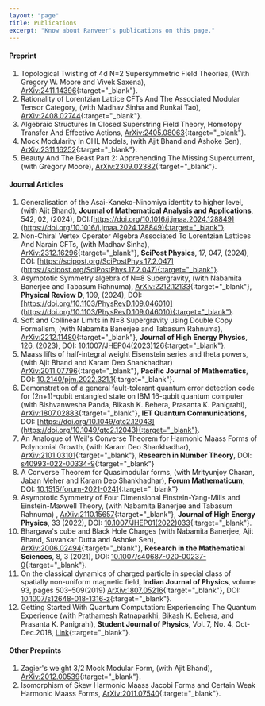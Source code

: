```yaml
---
layout: "page"
title: Publications
excerpt: "Know about Ranveer's publications on this page."
---
```


#### Preprint
1. Topological Twisting of 4d N=2 Supersymmetric Field Theories, (With Gregory W. Moore and Vivek Saxena), [ArXiv:2411.14396](https://arxiv.org/abs/2411.14396){:target="_blank"}.
1. Rationality of Lorentzian Lattice CFTs And The Associated Modular Tensor Category, (with Madhav Sinha and Runkai Tao), [ArXiv:2408.02744](https://arxiv.org/abs/2408.02744){:target="_blank"}.
1. Algebraic Structures In Closed Superstring Field Theory, Homotopy Transfer And Effective Actions, [ArXiv:2405.08063](https://arxiv.org/abs/2405.08063){:target="_blank"}.
1. Mock Modularity In CHL Models, (with Ajit Bhand and Ashoke Sen), [ArXiv:2311.16252](https://arxiv.org/abs/2311.16252){:target="_blank"}.
1. Beauty And The Beast Part 2: Apprehending The Missing Supercurrent, (with Gregory Moore), [ArXiv:2309.02382](https://arxiv.org/abs/2309.02382){:target="_blank"}.
 
#### Journal Articles

1. Generalisation of the Asai-Kaneko-Ninomiya identity to higher level, (with Ajit Bhand), **Journal of Mathematical Analysis and Applications**, 542, 02, (2024), DOI:[https://doi.org/10.1016/j.jmaa.2024.128849](https://doi.org/10.1016/j.jmaa.2024.128849){:target="_blank"}.
1. Non-Chiral Vertex Operator Algebra Associated To Lorentzian Lattices And Narain CFTs, (with Madhav Sinha), [ArXiv:2312.16296](https://arxiv.org/abs/2312.16296){:target="_blank"}, **SciPost Physics**, 17, 047, (2024), DOI: [https://scipost.org/SciPostPhys.17.2.047](https://scipost.org/SciPostPhys.17.2.047){:target="_blank"}.
1. Asymptotic Symmetry algebra of N=8 Supergravity, (with Nabamita Banerjee and Tabasum Rahnuma), [ArXiv:2212.12133](https://arxiv.org/abs/2212.12133){:target="_blank"}, **Physical Review D**, 109, (2024), DOI: [https://doi.org/10.1103/PhysRevD.109.046010](https://doi.org/10.1103/PhysRevD.109.046010){:target="_blank"}. 
2. Soft and Collinear Limits in N=8 Supergravity using Double Copy Formalism, (with Nabamita Banerjee and Tabasum Rahnuma), [ArXiv:2212.11480](https://arxiv.org/abs/2212.11480){:target="_blank"}, **Journal of High Energy Physics**, 126, (2023), DOI: [10.1007/JHEP04(2023)126](https://doi.org/10.1007/JHEP04(2023)126){:target="_blank"}.
1. Maass lifts of half-integral weight Eisenstein series and theta powers, (with Ajit Bhand and Karam Deo Shankhadhar) [ArXiv:2011.07796](https://arxiv.org/abs/2011.07796){:target="_blank"}, **Pacific Journal of Mathematics**,
DOI: [10.2140/pjm.2022.321.1](https://msp.org/pjm/2022/321-1/p01.xhtml){:target="_blank"}.
1. Demonstration of a general fault-tolerant quantum error detection code for (2n+1)-qubit entangled state on IBM 16-qubit quantum computer (with Bishvanwesha Panda, Bikash K. Behera, Prasanta K. Panigrahi), [ArXiv:1807.02883](https://arxiv.org/abs/1807.02883){:target="_blank"}, **IET Quantum Communications**, DOI: [https://doi.org/10.1049/qtc2.12043](https://doi.org/10.1049/qtc2.12043){:target="_blank"}.
1. An Analogue of Weil's Converse Theorem for Harmonic Maass Forms of Polynomial Growth, (with Karam Deo Shankhadhar), [ArXiv:2101.03101](https://arxiv.org/abs/2101.03101){:target="_blank"}, **Research in Number Theory**, DOI: [s40993-022-00334-9](https://link.springer.com/article/10.1007/s40993-022-00334-9){:target="_blank"}
1. A Converse Theorem for Quasimodular forms, (with Mrityunjoy Charan, Jaban Meher and Karam Deo Shankhadhar), **Forum Mathematicum**, DOI: [10.1515/forum-2021-0241](https://doi.org/10.1515/forum-2021-0241){:target="_blank"}
1. Asymptotic Symmetry of Four Dimensional Einstein-Yang-Mills and Einstein-Maxwell Theory, (with Nabamita Banerjee and Tabasum Rahnuma) , [ArXiv:2110.15657](https://arxiv.org/abs/2110.15657){:target="_blank"}, **Journal of High Energy Physics**, 33 (2022), DOI: [10.1007/JHEP01(2022)033](https://doi.org/10.1007/JHEP01(2022)033){:target="_blank"}.
7. Bhargava's cube and Black Hole Charges (with Nabamita Banerjee, Ajit Bhand, Suvankar Dutta and Ashoke Sen), [ArXiv:2006.02494](https://arxiv.org/abs/2006.02494){:target="_blank"}, **Research in the Mathematical Sciences**, 8, 3 (2021), DOI: [10.1007/s40687-020-00237-0](https://link.springer.com/article/10.1007/s40687-020-00237-0){:target="_blank"}.   
8. On the classical dynamics of charged particle in special class of spatially non-uniform magnetic field, **Indian Journal of Physics**, volume 93, pages 503–509(2019) [ArXiv:1807.05216](https://arxiv.org/abs/1807.05216){:target="_blank"}, DOI: [10.1007/s12648-018-1316-z](https://link.springer.com/article/10.1007/s12648-018-1316-z){:target="_blank"}.  
9. Getting Started With Quantum Computation: Experiencing The Quantum Experience (with Prathamesh Ratnaparkhi, Bikash K. Behera, and Prasanta K. Panigrahi), **Student Journal of Physics**, Vol. 7, No. 4, Oct-Dec.2018, [Link](https://www.iopb.res.in/~sjp/74final/3.pdf){:target="_blank"}.

#### Other Preprints

1. Zagier's weight 3/2 Mock Modular Form, (with Ajit Bhand), [ArXiv:2012.00539](https://arxiv.org/abs/2012.00539){:target="_blank"}.
5. Isomorphism of Skew Harmonic Maass Jacobi Forms and Certain Weak Harmonic Maass Forms, [ArXiv:2011.07540](https://arxiv.org/abs/2011.07540){:target="_blank"}.    
  
